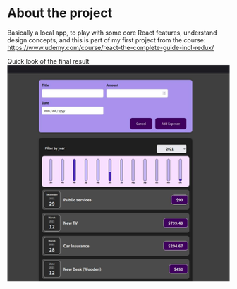 # About the project
Basically a local app, to play with some core React features, understand design concepts, and this is part of my first project from the course: https://www.udemy.com/course/react-the-complete-guide-incl-redux/

Quick look of the final result <br>
![alt text](https://github.com/PaguaSS/expenses-app/blob/main/extra/ExpensesApp-Screenshot.jpg?raw=true)